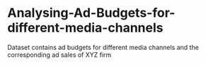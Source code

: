 # Analysing-Ad-Budgets-for-different-media-channels
Dataset contains ad budgets for different media channels and the corresponding ad sales of XYZ firm
